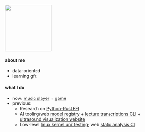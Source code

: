 <img height="150" src="https://user-images.githubusercontent.com/39812919/122685073-b5075180-d1df-11eb-8172-9ee6ada53190.gif" />
<!-- Trivia: in case you're reading this, the gif came from an obscure Boards of Canada page I found. If you don't know them, go listen, they're pretty good! -->

#### about me

- data-oriented
- learning gfx

#### what I do

- now: [music player](https://codeberg.org/musicca/skald) + [game](https://codeberg.org/catermujo/conurbation)
- previous:
  - Research on [Python-Rust FFI](https://github.com/isinyaaa/python-ffi)
  - AI tooling/web [model registry](https://github.com/kubeflow/model-registry) + [lecture transcriptions CLI](https://codeberg.org/aehse/superlesson) +  [ultrasound visualization website](https://github.com/ultron-labs/ultron)
  - Low-level [linux kernel unit testing](https://summerofcode.withgoogle.com/proposals/details/XoZiYvMx); web [static analysis CI](https://github.com/openscanhub/openscanhub)
